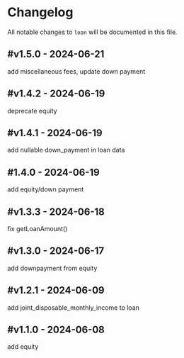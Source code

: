 # Changelog

All notable changes to `loan` will be documented in this file.

## #v1.5.0 - 2024-06-21

add miscellaneous fees, update down payment

## #v1.4.2 - 2024-06-19

deprecate equity

## #v1.4.1 - 2024-06-19

add nullable down_payment in loan data

## #1.4.0 - 2024-06-19

add equity/down payment

## #v1.3.3 - 2024-06-18

fix getLoanAmount()

## #v1.3.0 - 2024-06-17

add downpayment from equity

## #v1.2.1 - 2024-06-09

add joint_disposable_monthly_income to loan

## #v1.1.0 - 2024-06-08

add equity
